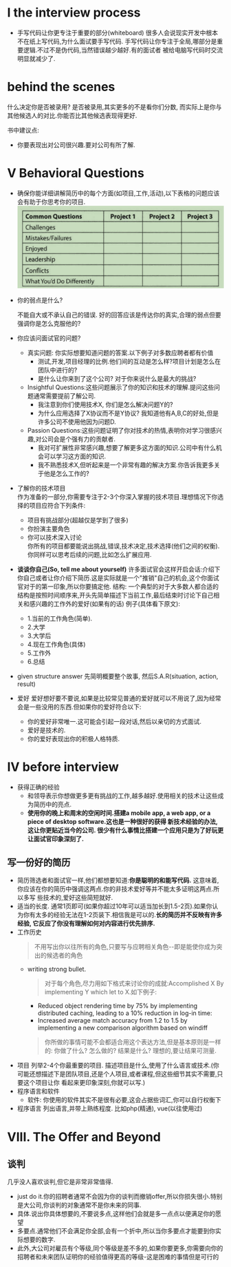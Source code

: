 # I the interview  process
- 手写代码让你更专注于重要的部分(whiteboard)
很多人会说现实开发中根本不在纸上写代码,为什么面试要手写代码. 手写代码让你专注于全局,哪部分是重要逻辑.不过不是伪代码,当然错误越少越好.有的面试者
被给电脑写代码时交流明显就减少了.

# behind the scenes
什么决定你是否被录用? 
是否被录用,其实更多的不是看你们分数, 而实际上是你与其他候选人的对比.你能否比其他候选表现得更好.

书中建议点: 
- 你要表现出对公司很兴趣.要对公司有所了解.

# V  Behavioral Questions
- 确保你能详细讲解简历中的每个方面(如项目,工作,活动),以下表格的问题应该会有助于你思考你的项目.
![img.png](img.png)
- 你的弱点是什么?

  不能自大或不承认自己的错误. 好的回答应该是传达你的真实,合理的弱点但要强调你是怎么克服他的?

- 你应该问面试官的问题?
  - 真实问题: 你实际想要知道问题的答案.以下例子对多数应聘者都有价值
    - 测试,开发,项目经理的比例.他们间的互动是怎么样?项目计划是怎么在团队中进行的?
    - 是什么让你来到了这个公司? 对于你来说什么是最大的挑战?
  - Insightful Questions:这些问题展示了你的知识和技术的理解.提问这些问题通常需要提前了解公司.
    - 我注意到你们使用技术X, 你们是怎么解决问题Y的?
    - 为什么应用选择了X协议而不是Y协议? 我知道他有A,B,C的好处,但是许多公司不使用他因为问题D.
  - Passion Questions:这些问题证明了你对技术的热情,表明你对学习很感兴趣,对公司会是个强有力的贡献者.
    - 我对可扩展性非常感兴趣,想要了解更多这方面的知识.公司中有什么机会可以学习这方面的知识.
    - 我不熟悉技术X,但听起来是一个非常有趣的解决方案.你告诉我更多关于他是怎么工作的?
    
- 了解你的技术项目
  <br>作为准备的一部分,你需要专注于2-3个你深入掌握的技术项目.理想情况下你选择的项目应符合下列条件:
  - 项目有挑战部分(超越仅是学到了很多)
  - 你扮演主要角色
  - 你可以技术深入讨论
  <br>你所有的项目都要能说出挑战,错误,技术决定,技术选择(他们之间的权衡). 你同样可以思考后续的问题,比如怎么扩展应用.

- **谈谈你自己(So, tell me about yourself)**
  许多面试官会这样开启会话:介绍下你自己或者让你介绍下简历.这是实际就是一个"推销"自己的机会,这个你面试官对于的第一印象,所以你要搞定他.
  结构: 一个典型的对于大多数人都合适的结构是按照时间顺序来,开头先简单描述下当前工作,最后结束时讨论下自己相关和感兴趣的工作外的爱好(如果有的话)
  例子(具体看下原文):
  - 1.当前的工作角色(简单).
  - 2.大学
  - 3.大学后
  - 4.现在工作角色(具体)
  - 5.工作外
  - 6.总结
  
- given structure answer
  先简明概要整个故事, 然后S.A.R(situation, action, result)

- 爱好
爱好想好要不要说,如果是比较常见普通的爱好就可以不用说了,因为经常会是一些没用的东西.但如果你的爱好符合以下:
  - 你的爱好非常唯一.这可能会引起一段对话,然后以亲切的方式面试.
  - 爱好是技术的.
  - 你的爱好表现出你的积极人格特质.

# IV before interview
- 获得正确的经验
  - 和领导表示你想做更多更有挑战的工作,越多越好.使用相关的技术让这些成为简历中的亮点.
  - **使用你的晚上和周末的空闲时间.搭建a mobile app, a web app, or a piece of desktop software.这也是一种很好的获得
  新技术经验的办法, 这让你更贴近当今的公司. 很少有什么事情比搭建一个应用只是为了好玩更让面试官印象深刻了.**
## 写一份好的简历
- 简历筛选者和面试官一样,他们都想要知道:**你是聪明的和能写代码.** 这意味着,你应该在你的简历中强调这两点.你的非技术爱好等并不能太多证明这两点.所以多写
些技术的,爱好这些简短就好.
- 适当的长度. 通常1页即可(如果你超过10年可以适当加长到1.5-2页).如果你认为你有太多的经验无法在1-2页装下.相信我是可以的.**长的简历并不反映有许多经验,
它反应了你没有理解如何对内容进行优先排序.**
- 工作历史
  >不用写出你以往所有的角色,只要写与应聘相关角色--即是能使你成为突出的候选者的角色
  - writing strong bullet.
    >对于每个角色,尽力用如下格式来讨论你的成就:Accomplished X By implementing Y which let to X.如下例子:
    - Reduced object rendering time by 75% by implementing distributed caching, leading to a 10% reduction in log-in time:
    - Increased average match accuracy from 1.2 to 1.5 by implementing a new comparison algorithm based on windiff
    >你所做的事情可能不会都适合用这个表达方法,但是基本原则是一样的: 你做了什么? 怎么做的? 结果是什么? 理想的,要让结果可测量.
- 项目
列举2-4个你最重要的项目. 描述项目是什么,使用了什么语言或技术.(你可能还想描述下是团队项目,还是个人项目,或者课程,但这些细节其实不需要,只要这个项目让你
看起来更印象深刻,你就可以写.)
- 程序语言和软件
  - 软件: 你使用的软件其实不是很有必要,这会占据些词汇,你可以自行权衡下
- 程序语言
列出语言,并带上熟练程度. 比如php(精通), vue(以往使用过)

# VIII. The Offer and Beyond
## 谈判
几乎没人喜欢谈判,但它是非常非常值得.
- just do it.你的招聘者通常不会因为你的谈判而撤销offer,所以你损失很小.特别是大公司,你谈判的对象通常不是你未来的同事.
- 具体.说出你具体想要的,不要说多点,这样他们会就是多一点点以便满足你的愿望
- 多要点.通常他们不会满足你全部,会有一个折中,所以当你多要点才能要到你实际想要的数字.
- 此外,大公司对雇员有个等级,同个等级是差不多的,如果你要更多,你需要向你的招聘者和未来团队证明你的经验值得更高的等级-这是困难的事情但是可行的